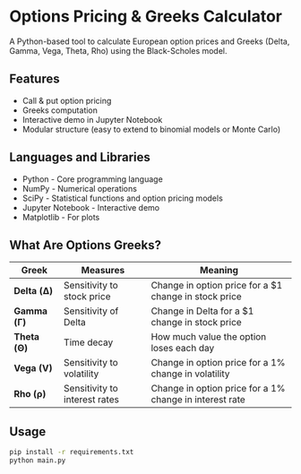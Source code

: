 # Options Pricing & Greeks Calculator

A Python-based tool to calculate European option prices and Greeks (Delta, Gamma, Vega, Theta, Rho) using the Black-Scholes model.

## Features
- Call & put option pricing
- Greeks computation
- Interactive demo in Jupyter Notebook
- Modular structure (easy to extend to binomial models or Monte Carlo)

## Languages and Libraries
- Python - Core programming language
- NumPy - Numerical operations
- SciPy - Statistical functions and option pricing models
- Jupyter Notebook - Interactive demo
- Matplotlib - For plots

## What Are Options Greeks?

| Greek | Measures | Meaning |
|-------|----------|---------|
| **Delta (Δ)** | Sensitivity to stock price | Change in option price for a $1 change in stock price |
| **Gamma (Γ)** | Sensitivity of Delta | Change in Delta for a $1 change in stock price |
| **Theta (Θ)** | Time decay | How much value the option loses each day |
| **Vega (V)** | Sensitivity to volatility | Change in option price for a 1% change in volatility |
| **Rho (ρ)** | Sensitivity to interest rates | Change in option price for a 1% change in interest rate |

## Usage
```bash
pip install -r requirements.txt
python main.py
